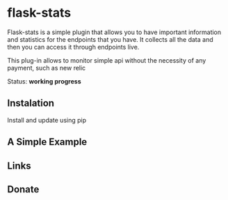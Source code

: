 # flask-stats

Flask-stats is a simple plugin that allows you to have important information and statistics for the endpoints that you have. It collects all the data and then you can access it through endpoints live.

This plug-in allows to monitor simple api without the necessity of any payment, such as new relic

Status: **working progress**

## Instalation

Install and update using pip

## A Simple Example


## Links

## Donate

